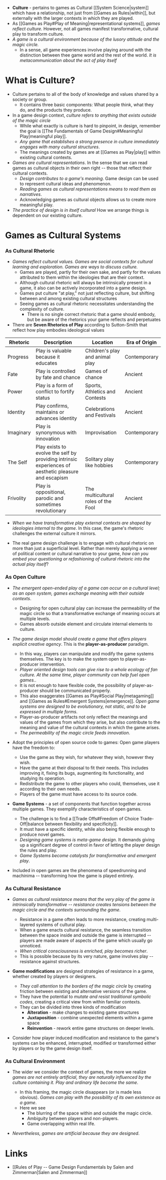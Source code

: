 * **Culture** - pertains to games as Cultural [[System Science|system]] which have a relationship, not just from [[Games as Rules|within]], but externally with the larger contexts in which they are played.
* As [[Games as Play#Play of Meaning|representational systems]], *games reflect culture*. However, not all games manifest transformative, cultural play to transform culture.
* *A game is a cultural environment because of the lusory attitude and the magic circle.*
	* In a sense, all game experiences involve playing around with the distinction between thee game world and the rest of the world. *It is metacommunication about the act of play itself*
# What is Culture?
* Culture pertains to all of the body of knowledge and values shared by a society or group.
	* It contains three basic components: What people think, what they do, and the products they produce.
* In a game design context, *culture refers to anything that exists outside of the magic circle*
	* While what exactly is culture is hard to pinpoint, in design, remember the goal is [[The Fundamentals of Game Design#Meaningful Play|meaningful play]]. 
	* *Any game that establishes a strong presence in culture immediately engages with many cultural structures*.
	* The meanings created by games are at [[Games as Play|play]] within existing cultural contexts.
* *Games are cultural representations*. In the sense that we can read games as cultural objects in their own right -- those that reflect their cultural contexts.
	* *Design contributes to a game's meaning*. Game design can be used to represent cultural ideas and phenomenon.
	* *Reading games as cultural representations means to read them as narratives*. 
	* Acknowledging games as cultural objects allows us to create more meaningful play.
* *The practice of design is in itself cultural* How we arrange things is dependent on our existing culture.
# Games as Cultural Systems
### As Cultural Rhetoric
* *Games reflect cultural values. Games are social contexts for cultural learning and exploration. Games are ways to discuss culture.*
	* Games are played, partly for their own sake, and partly for the values attributed to them within the ideologies that are their context.
	* Although cultural rhetoric will always be intrinsically present in a game, it also can be actively incorporated into a game design.
	* Games put culture "at play," not just reflecting culture, but shifting between and among existing cultural structures
	* Seeing games as cultural rhetoric necessitates understanding the complexity of culture.
		* There is no single correct rhetoric that a game should embody, but be aware of the rhetorics your game reflects and perpetuates
* There are **Seven Rhetorics of Play** according to Sutton-Smith that reflect how play embodies ideological values 

| Rhetoric | Description | Location | Era of Origin | 
| --- | --- | --- | --- | 
| Progress | Play is valuable because it educates | Children's play and animal play | Contemporary | 
| Fate | Play is controlled by fate and chance | Games of chance | Ancient |
| Power | Play is a form of conflict to fortify status | Sports, Athletics and Contests | Ancient |
| Identity | Play confirms, maintains or advances identity | Celebrations and Festivals | Ancient | 
| Imaginary | Play is synonymous with innovation | Improvisation | Contemporary | 
| The Self | Play exists to evolve the self by providing intrinsic experiences of aesthetic pleasure and escapism | Solitary play like hobbies | Contemporary | 
| Frivolity | Play is oppositional, parodic and sometimes revolutionary | The multicultural roles of the Fool | Ancient |

* *When we have transformative play external contexts are shaped by ideologies internal to the game*.  In this case, the game's rhetoric challenges the external culture it mirrors.

* The real game design challenge is to engage with cultural rhetoric on more than just a superficial level. Rather than merely applying a veneer of political content or cultural narrative to your game, *how can you embed your questioning or refashioning of cultural rhetoric into the actual play itself*?

### As Open Culture
* *The emergent open-ended play of a game can occur on a cultural level; as an open system, games exchange meaning with their outside contexts*. 
	* Designing for open cultural play can increase the permeability of the magic circle so that a transformative exchange of meaning occurs at multiple levels.
	* Games absorb outside element and circulate internal elements to culture.

* *The game design model should create a game that offers players explicit creative agency*. This is the **player-as-producer** paradigm.
	* In this way, players can manipulate and modify the game systems themselves. The key is to make the system open to player-as-producer intervention.
	* *Player oriented design tools can give rise to a whole ecology of fan culture. At the same time, player community can help fuel open games.*. 
	* It is not enough to have flexible code, the possibility of player-as-producer should be communicated properly. 
	* This also exaggerates [[Games as Play#Social Play|metagaming]] and [[Games as Rules#Emergent Systems|emergence]]. *Open game systems are designed to be evolutionary, not static, and to be expressed in multiple forms*. 
	* Player-as-producer artifacts not only reflect the meanings and values of the games from which they arise, but also contribute to the meaning and value of the cultural contexts in which the game arises.
	* *The permeability of the magic circle feeds innovation*. 

* Adopt the principles of open source code to games: Open game players have the freedom to:
	* Use the game as they wish, for whatever they wish, however they wish.
	* Have the game at their disposal to fit their needs. This includes improving it, fixing its bugs, augmenting its functionality, and studying its operation.
	* Redistribute the game to other players who could, themselves, use it according to their own needs.
	* Players of the game must have access to its source code.
* **Game Systems** - a set of components that function together across multiple games. They exemplify characteristics of open games.
	* The challenge is to find a [[Trade Offs#Freedom of Choice Trade-Off|balance between flexibility and specificity]]. 
	* It must have a specific identity, while also being flexible enough to produce novel games.
	* *Designing game systems is meta-game design*. It demands giving up a significant degree of control in favor of letting the player design the rules and play.
	* *Game Systems become catalysts for transformative and emergent play*.

* Included in open games are the phenomena of speedrunning and machinima -- transforming how the game is played entirely.

### As Cultural Resistance
* *Games as cultural resistance means that the very play of the game is intrinsically transformative -- resistance creates tensions between the magic circle and the contexts surrounding the game*.
	* Resistance in a game often leads to more resistance, creating multi-layered systems of cultural play.
	* When a game enacts cultural resistance, the seamless transition between the space inside and outside the game is interrupted -- players are made aware of aspects of the game which usually go unnoticed.
	* *When critical consciousness is enriched, play becomes richer*.
	* This is possible because by its very nature, game involves play -- resistance against structures.

* **Game modifications** are designed strategies of resistance in a game, whether created by players or designers. 
	* *They call attention to the borders of the magic circle* by creating friction between existing and alternative versions of the game.
	* They have the potential to *mutate and resist traditional symbolic codes*, creating a critical view from within familiar contexts.
	* They can be divided into three kinds of modification
		* **Alteration** - make changes to existing game structures
		* **Juxtaposition** - combine unexpected elements within a game space
		* **Reinvention** - rework entire game structures on deeper levels.

* Consider how player induced modification and resistance to the game's systems can be enhanced, interrupted, modified or transformed either by players or by the game design itself.

### As Cultural Environment
* The wider we consider the context of games, the more we realize *games are not entirely artificial, they are naturally influenced by the culture containing it. Play and ordinary life become the same*. 
	* In this framing, the magic circle disappears (or is made less obvious). *Games can play with the possibility of its own existence as a game*. 
	* Here we see
		* The blurring of the space within and outside the magic circle.
		* Ambiguity between players and non-players.
		* Game overlapping within real life.

* *Nevertheless, games are artificial because they are designed*.

# Links
* [[Rules of Play -- Game Design Fundamentals by Salen and Zimmerman|Salen and Zimmerman]]